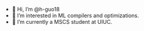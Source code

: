 - 👋 Hi, I’m @h-guo18
- 👀 I’m interested in ML compilers and optimizations.
- 🌱 I’m currently a MSCS student at UIUC.

<!---
h-guo18/h-guo18 is a ✨ special ✨ repository because its `README.md` (this file) appears on your GitHub profile.
You can click the Preview link to take a look at your changes.
--->
